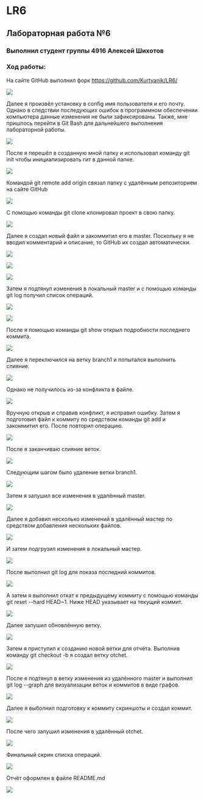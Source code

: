 # LR6
## Лабораторная работа №6
### Выполнил студент группы 4916 Алексей Шихотов
### Ход работы:

На сайте GitHub выполнил форк https://github.com/Kurtyanik/LR6/

![](screen/1.png)

Далее я произвёл установку в config имя пользователя и его почту.
Однако в следствии последующих ошибок в программном обеспечении компьютера данные изменения не были зафиксированы.
Также, мне пришлось перейти в Git Bash для дальнейшего выполнения лабораторной работы.

![](screen/2.png)

После я перешёл в созданную мной папку и использовал команду git init чтобы инициализировать гит в данной папке.

![](screen/3.png)

Командой git remote add origin связал папку с удалённым репозиторием на сайте GitHub

![](screen/4.png)

С помощью команды git clone клонировал проект в свою папку.

![](screen/5.png)

Далее я создал новый файл и закоммитил его в master. Поскольку я не вводил комментарий и описание, то GitHub их создал автоматически.

![](screen/6.png)

![](screen/7.png)

![](screen/8.png)

Затем я подтянул изменения в локальный master и с помощью команды git log получил список операций.

![](screen/9.png)

![](screen/10.png)

После я помощью команды git show открыл подробности последнего коммита.

![](screen/11.png)

Далее я переключился на ветку branch1 и попытался выполнить слияние.

![](screen/12.png)

Однако не получилось из-за конфликта в файле.

![](screen/13.png)

Вручную открыв и справив конфликт, я исправил ошибку.
Затем я подготовил файл к коммиту по средством команды git add и закоммитил его. После повторил операцию.

![](screen/14.png)

После я заканчиваю слияние веток.

![](screen/15.png)

Следующим шагом было удаление ветки branch1.

![](screen/16.png)

Затем я запушил все изменения в удалённый master.

![](screen/17.png)

Далее я добавил несколько изменений в удалённый мастер по средством добавления нескольких файлов.

![](screen/18.png)

И затем подгрузил изменения в локальный мастер.

![](screen/19.png)

После выполнил git log для показа последний коммитов.

![](screen/20.png)

А затем я выполнил откат к предыдущему коммиту с помощью команды git reset --hard HEAD~1.
Ниже HEAD указывает на текущий коммит.

![](screen/21.png)

Далее запушил обновлённую ветку.

![](screen/22.png)

Затем я приступил к созданию новой ветки для отчёта. Выполнив команду git checkout -b я создал ветку otchet.

![](screen/23.png)

После я подтянул в ветку изменения из удалённого master и выполнил git log --graph для визуализации веток и коммитов в виде графов.

![](screen/24.png)

Далее я выболнил подготовку к коммиту скриншоты и создал коммит.

![](screen/25.png)

После чего запушил изменения в удалённый otchet.

![](screen/26.png)

Финальный скрин списка операций.

![](screen/27.png)

Отчёт оформлен в файле README.md

![](screen/28.png)